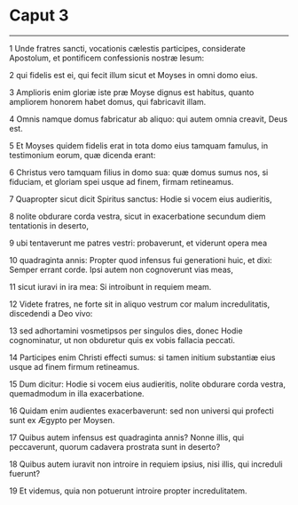 # Caput 3

***

1 Unde fratres sancti, vocationis cælestis participes, considerate Apostolum, et pontificem confessionis nostræ Iesum:

2 qui fidelis est ei, qui fecit illum sicut et Moyses in omni domo eius.

3 Amplioris enim gloriæ iste præ Moyse dignus est habitus, quanto ampliorem honorem habet domus, qui fabricavit illam.

4 Omnis namque domus fabricatur ab aliquo: qui autem omnia creavit, Deus est.

5 Et Moyses quidem fidelis erat in tota domo eius tamquam famulus, in testimonium eorum, quæ dicenda erant:

6 Christus vero tamquam filius in domo sua: quæ domus sumus nos, si fiduciam, et gloriam spei usque ad finem, firmam retineamus.

7 Quapropter sicut dicit Spiritus sanctus: Hodie si vocem eius audieritis,

8 nolite obdurare corda vestra, sicut in exacerbatione secundum diem tentationis in deserto,

9 ubi tentaverunt me patres vestri: probaverunt, et viderunt opera mea

10 quadraginta annis: Propter quod infensus fui generationi huic, et dixi: Semper errant corde. Ipsi autem non cognoverunt vias meas,

11 sicut iuravi in ira mea: Si introibunt in requiem meam.

12 Videte fratres, ne forte sit in aliquo vestrum cor malum incredulitatis, discedendi a Deo vivo:

13 sed adhortamini vosmetipsos per singulos dies, donec Hodie cognominatur, ut non obduretur quis ex vobis fallacia peccati.

14 Participes enim Christi effecti sumus: si tamen initium substantiæ eius usque ad finem firmum retineamus.

15 Dum dicitur: Hodie si vocem eius audieritis, nolite obdurare corda vestra, quemadmodum in illa exacerbatione.

16 Quidam enim audientes exacerbaverunt: sed non universi qui profecti sunt ex Ægypto per Moysen.

17 Quibus autem infensus est quadraginta annis? Nonne illis, qui peccaverunt, quorum cadavera prostrata sunt in deserto?

18 Quibus autem iuravit non introire in requiem ipsius, nisi illis, qui increduli fuerunt?

19 Et videmus, quia non potuerunt introire propter incredulitatem.

